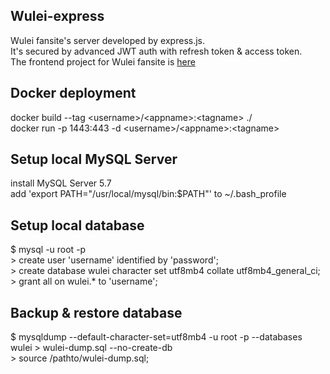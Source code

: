## Wulei-express
Wulei fansite's server developed by express.js.\
It's secured by advanced JWT auth with refresh token & access token.\
The frontend project for Wulei fansite is [here](https://github.com/shuanglufeixxxx/wulei-angular-jwt)
## Docker deployment
docker build --tag \<username\>/\<appname\>:\<tagname\> ./\
docker run -p 1443:443 -d \<username\>/\<appname\>:<tagname\>
## Setup local MySQL Server
install MySQL Server 5.7\
add 'export PATH="/usr/local/mysql/bin:$PATH"' to ~/.bash_profile
## Setup local database
$ mysql -u root -p\
\> create user 'username' identified by 'password';\
\> create database wulei character set utf8mb4 collate utf8mb4_general_ci;\
\> grant all on wulei.* to 'username';
## Backup & restore database
$ mysqldump --default-character-set=utf8mb4 -u root -p --databases wulei \> wulei-dump.sql --no-create-db\
\> source /pathto/wulei-dump.sql;